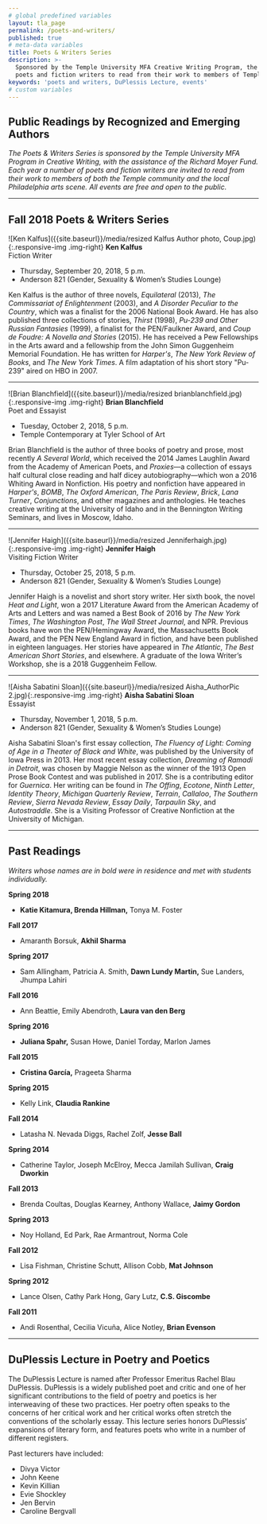 ```yaml
---
# global predefined variables
layout: tla_page
permalink: /poets-and-writers/
published: true
# meta-data variables
title: Poets & Writers Series
description: >-
  Sponsored by the Temple University MFA Creative Writing Program, the Poets and Writers Series invites
  poets and fiction writers to read from their work to members of Temple community and Philadelphia arts scene.
keywords: 'poets and writers, DuPlessis Lecture, events'
# custom variables
---
```

## Public Readings by Recognized and Emerging Authors
_The Poets & Writers Series is sponsored by the Temple University MFA Program in Creative Writing, with the assistance of the Richard Moyer Fund. Each year a number of poets and fiction writers are invited to read from their work to members of both the Temple community and the local Philadelphia arts scene. All events are free and open to the public._

___

## Fall 2018 Poets & Writers Series

![Ken Kalfus]({{site.baseurl}}/media/resized Kalfus Author photo, Coup.jpg){:.responsive-img .img-right}
**Ken Kalfus**<br/>
Fiction Writer<br/>

- Thursday, September 20, 2018, 5 p.m.<br/>
- Anderson 821 (Gender, Sexuality & Women’s Studies Lounge)<br/>

Ken Kalfus is the author of three novels, _Equilateral_ (2013), _The Commissariat of Enlightenment_ (2003), and _A Disorder Peculiar to the Country_, which was a finalist for the 2006 National Book Award. He has also published three collections of stories, _Thirst_ (1998), _Pu-239 and Other Russian Fantasies_ (1999), a finalist for the PEN/Faulkner Award, and _Coup de Foudre: A Novella and Stories_ (2015). He has received a Pew Fellowships in the Arts award and a fellowship from the John Simon Guggenheim Memorial Foundation. He has written for _Harper's_, _The New York Review of Books_, and _The New York Times_. A film adaptation of his short story "Pu-239" aired on HBO in 2007.

___

![Brian Blanchfield]({{site.baseurl}}/media/resized brianblanchfield.jpg){:.responsive-img .img-right}
**Brian Blanchfield**<br/>
Poet and Essayist<br/>

- Tuesday, October 2, 2018, 5 p.m.<br/>
- Temple Contemporary at Tyler School of Art<br/>

Brian Blanchfield is the author of three books of poetry and prose, most recently _A Several World_, which received the 2014 James Laughlin Award from the Academy of American Poets, and _Proxies_—a collection of essays half cultural close reading and half dicey autobiography—which won a 2016 Whiting Award in Nonfiction. His poetry and nonfiction have appeared in _Harper's_, _BOMB_, _The Oxford American_, _The Paris Review_, _Brick_, _Lana Turner_, _Conjunctions_, and other magazines and anthologies. He teaches creative writing at the University of Idaho and in the Bennington Writing Seminars, and lives in Moscow, Idaho.

___

![Jennifer Haigh]({{site.baseurl}}/media/resized Jenniferhaigh.jpg){:.responsive-img .img-right}
**Jennifer Haigh**<br/>
Visiting Fiction Writer<br/>

- Thursday, October 25, 2018, 5 p.m.<br/>
- Anderson 821 (Gender, Sexuality & Women’s Studies Lounge)<br/>

Jennifer Haigh is a novelist and short story writer. Her sixth book, the novel _Heat and Light_, won a 2017 Literature Award from the American Academy of Arts and Letters and was named a Best Book of 2016 by _The New York Times_, _The Washington Post_, _The Wall Street Journal_, and NPR. Previous books have won the PEN/Hemingway Award, the Massachusetts Book Award, and the PEN New England Award in fiction, and have been published in eighteen languages. Her stories have appeared in _The Atlantic_, _The Best American Short Stories_, and elsewhere. A graduate of the Iowa Writer’s Workshop, she is a 2018 Guggenheim Fellow.

___

![Aisha Sabatini Sloan]({{site.baseurl}}/media/resized Aisha_AuthorPic 2.jpg){:.responsive-img .img-right}
**Aisha Sabatini Sloan**<br/>
  Essayist<br/>

- Thursday, November 1, 2018, 5 p.m.<br/>
- Anderson 821 (Gender, Sexuality & Women’s Studies Lounge)<br/>

Aisha Sabatini Sloan's first essay collection, _The Fluency of Light: Coming of Age in a Theater of Black and White_, was published by the University of Iowa Press in 2013. Her most recent essay collection, _Dreaming of Ramadi in Detroit_, was chosen by Maggie Nelson as the winner of the 1913 Open Prose Book Contest and was published in 2017. She is a contributing editor for _Guernica_. Her writing can be found in _The Offing_, _Ecotone_, _Ninth Letter_, _Identity Theory_, _Michigan Quarterly Review_, _Terrain_, _Callaloo_, _The Southern Review_, _Sierra Nevada Review_, _Essay Daily_, _Tarpaulin Sky_, and _Autostraddle_. She is a Visiting Professor of Creative Nonfiction at the University of Michigan.

___

## Past Readings

_Writers whose names are in bold were in residence and met with students individually._

**Spring 2018**
- **Katie Kitamura, Brenda Hillman,** Tonya M. Foster

**Fall 2017**
- Amaranth Borsuk, **Akhil Sharma**

**Spring 2017**
- Sam Allingham, Patricia A. Smith, **Dawn Lundy Martin,** Sue Landers, Jhumpa Lahiri

**Fall 2016**
- Ann Beattie, Emily Abendroth, **Laura van den Berg**

**Spring 2016**
- **Juliana Spahr,** Susan Howe, Daniel Torday, Marlon James

**Fall 2015**
- **Cristina García,** Prageeta Sharma

**Spring 2015**
- Kelly Link, **Claudia Rankine**

**Fall 2014**
- Latasha N. Nevada Diggs, Rachel Zolf, **Jesse Ball**

**Spring 2014**
- Catherine Taylor, Joseph McElroy, Mecca Jamilah Sullivan, **Craig Dworkin**

**Fall 2013**
- Brenda Coultas, Douglas Kearney, Anthony Wallace, **Jaimy Gordon**

**Spring 2013**
- Noy Holland, Ed Park, Rae Armantrout, Norma Cole

**Fall 2012**
- Lisa Fishman, Christine Schutt, Allison Cobb, **Mat Johnson**

**Spring 2012**
- Lance Olsen, Cathy Park Hong, Gary Lutz, **C.S. Giscombe**

**Fall 2011**
- Andi Rosenthal, Cecilia Vicuña, Alice Notley, **Brian Evenson**

___

## DuPlessis Lecture in Poetry and Poetics
The DuPlessis Lecture is named after Professor Emeritus Rachel Blau DuPlessis. DuPlessis is a widely published poet and critic and one of her significant contributions to the field of poetry and poetics is her interweaving of these two practices. Her poetry often speaks to the concerns of her critical work and her critical works often stretch the conventions of the scholarly essay. This lecture series honors DuPlessis’ expansions of literary form, and features poets who write in a number of different registers.

Past lecturers have included:
- Divya Victor
- John Keene
- Kevin Killian
- Evie Shockley
- Jen Bervin
- Caroline Bergvall
